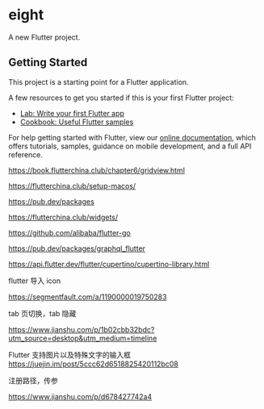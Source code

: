 # eight

A new Flutter project.

## Getting Started

This project is a starting point for a Flutter application.

A few resources to get you started if this is your first Flutter project:

- [Lab: Write your first Flutter app](https://flutter.dev/docs/get-started/codelab)
- [Cookbook: Useful Flutter samples](https://flutter.dev/docs/cookbook)

For help getting started with Flutter, view our
[online documentation](https://flutter.dev/docs), which offers tutorials,
samples, guidance on mobile development, and a full API reference.

https://book.flutterchina.club/chapter6/gridview.html

https://flutterchina.club/setup-macos/

https://pub.dev/packages

https://flutterchina.club/widgets/

https://github.com/alibaba/flutter-go

https://pub.dev/packages/graphql_flutter

https://api.flutter.dev/flutter/cupertino/cupertino-library.html

flutter 导入 icon

https://segmentfault.com/a/1190000019750283

tab 页切换，tab 隐藏

https://www.jianshu.com/p/1b02cbb32bdc?utm_source=desktop&utm_medium=timeline

Flutter 支持图片以及特殊文字的输入框
https://juejin.im/post/5ccc62d6518825420112bc08

注册路径，传参

https://www.jianshu.com/p/d678427742a4
